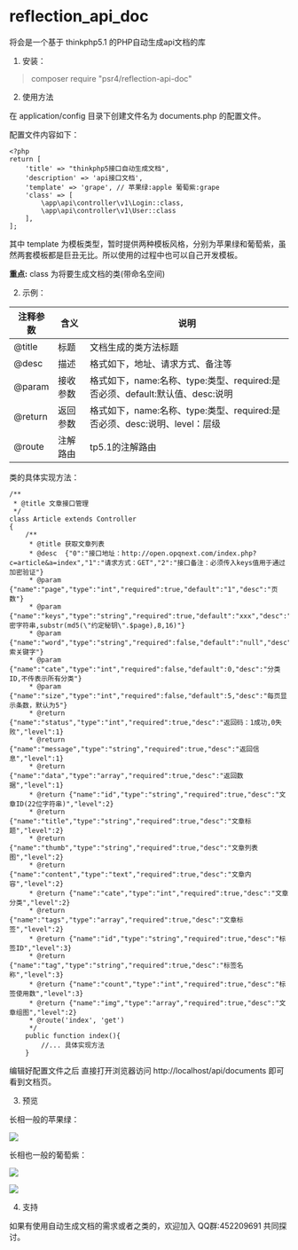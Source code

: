 # reflection_api_doc

将会是一个基于 thinkphp5.1 的PHP自动生成api文档的库

1. 安装：

>composer require "psr4/reflection-api-doc"


2. 使用方法

在 application/config 目录下创建文件名为 documents.php 的配置文件。

配置文件内容如下：

```
<?php
return [
    'title' => "thinkphp5接口自动生成文档",
    'description' => 'api接口文档',
    'template' => 'grape', // 苹果绿:apple 葡萄紫:grape
    'class' => [
        \app\api\controller\v1\Login::class,
        \app\api\controller\v1\User::class
    ],
];
```
其中 template 为模板类型，暂时提供两种模板风格，分别为苹果绿和葡萄紫，虽然两套模板都是巨丑无比。所以使用的过程中也可以自己开发模板。

**重点:** class 为将要生成文档的类(带命名空间)

2. 示例：

| 注释参数 | 含义 | 说明 |
| - | - | - |
| @title | 标题 | 文档生成的类方法标题 |
| @desc | 描述 | 格式如下，地址、请求方式、备注等 |
| @param | 接收参数 | 格式如下，name:名称、type:类型、required:是否必须、default:默认值、desc:说明 |
| @return | 返回参数 | 格式如下，name:名称、type:类型、required:是否必须、desc:说明、level：层级 |
| @route | 注解路由 | tp5.1的注解路由 |
类的具体实现方法：

```
/**
 * @title 文章接口管理
 */
class Article extends Controller
{
    /**
     * @title 获取文章列表
     * @desc  {"0":"接口地址：http://open.opqnext.com/index.php?c=article&a=index","1":"请求方式：GET","2":"接口备注：必须传入keys值用于通过加密验证"}
     * @param {"name":"page","type":"int","required":true,"default":"1","desc":"页数"}
     * @param {"name":"keys","type":"string","required":true,"default":"xxx","desc":"加密字符串,substr(md5(\"约定秘钥\".$page),8,16)"}
     * @param {"name":"word","type":"string","required":false,"default":"null","desc":"搜索关键字"}
     * @param {"name":"cate","type":"int","required":false,"default":0,"desc":"分类ID,不传表示所有分类"}
     * @param {"name":"size","type":"int","required":false,"default":5,"desc":"每页显示条数，默认为5"}
     * @return {"name":"status","type":"int","required":true,"desc":"返回码：1成功,0失败","level":1}
     * @return {"name":"message","type":"string","required":true,"desc":"返回信息","level":1}
     * @return {"name":"data","type":"array","required":true,"desc":"返回数据","level":1}
     * @return {"name":"id","type":"string","required":true,"desc":"文章ID(22位字符串)","level":2}
     * @return {"name":"title","type":"string","required":true,"desc":"文章标题","level":2}
     * @return {"name":"thumb","type":"string","required":true,"desc":"文章列表图","level":2}
     * @return {"name":"content","type":"text","required":true,"desc":"文章内容","level":2}
     * @return {"name":"cate","type":"int","required":true,"desc":"文章分类","level":2}
     * @return {"name":"tags","type":"array","required":true,"desc":"文章标签","level":2}
     * @return {"name":"id","type":"string","required":true,"desc":"标签ID","level":3}
     * @return {"name":"tag","type":"string","required":true,"desc":"标签名称","level":3}
     * @return {"name":"count","type":"int","required":true,"desc":"标签使用数","level":3}
     * @return {"name":"img","type":"array","required":true,"desc":"文章组图","level":2}
	 * @route('index', 'get')
     */
    public function index(){
        //... 具体实现方法
    }
```

编辑好配置文件之后 直接打开浏览器访问 http://localhost/api/documents 即可看到文档页。

3. 预览

长相一般的苹果绿：

![](https://image.opqnext.com/apple.jpg)

长相也一般的葡萄紫：

![](https://image.opqnext.com/grape.jpg)

![](https://image.opqnext.com/grape_2.png)

4. 支持

如果有使用自动生成文档的需求或者之类的，欢迎加入 QQ群:452209691 共同探讨。



